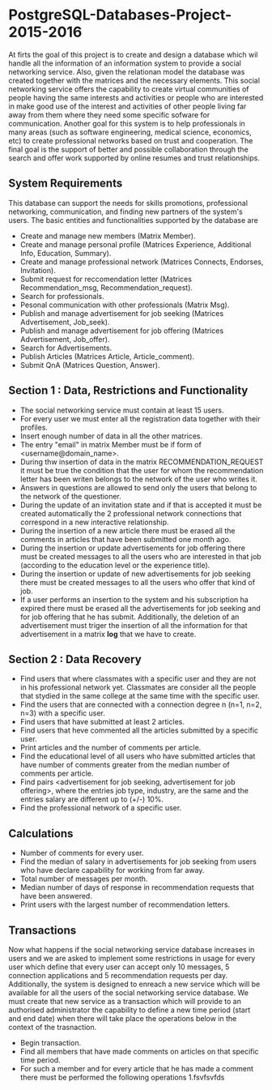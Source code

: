 # PostgreSQL-Databases-Project-2015-2016
At firts the goal of this project is to create and design a database which wil handle all the information of an information system to provide a social networking service. Also, given the relationan model the database was created together with the matrices and the necessary elements. This social networking service offers the capability to create virtual communities of people having the same interests and activities or people who are interested in make good use of the interest and activities of other people living far away from them where they need some specific sofware for communication. Another goal for this system is to help professionals in many areas (such as software engineering, medical science, economics, etc) to create professional networks based on trust and cooperation. The final goal is the support of better and possible collaboration through the search and offer work supported by online resumes and trust relationships.
## System Requirements
This database can support the needs for skills promotions, professional networking, communication, and finding new partners of the system's users. The basic entities and functionalities supported by the database are 
- Create and manage new members (Matrix Member).
- Create and manage personal profile (Matrices Experience, Additional Info, Education, Summary).
- Create and manage professional network (Matrices Connects, Endorses, Invitation).
- Submit request for reccomendation letter (Matrices Recommendation_msg, Recommendation_request).
- Search for professionals.
- Pesonal communication with other professionals (Matrix Msg).
- Publish and manage advertisement for job seeking (Matrices Advertisement, Job_seek).
- Publish and manage advertisement for job offering (Matrices Advertisement, Job_offer).
- Search for Advertisements.
- Publish Articles (Matrices Article, Article_comment).
- Submit QnA (Matrices Question, Answer).
## Section 1 : Data, Restrictions and Functionality
- The social networking service must contain at least 15 users. 
- For every user we must enter all the registration data together with their profiles.
- Insert enough number of data in all the other matrices.
- The entry "email" in matrix Member must be if form of <username@domain_name>.
- During thw insertion of data in the matrix RECOMMENDATION_REQUEST it must be true the condition that the user for whom the recommendation letter has been writen belongs to the network of the user who writes it.
- Answers in questions are allowed to send only the users that belong to the network of the questioner.
- During the update of an invitation state and if that is accepted it must be created automatically the 2 professional network connections that correspond in a new interactive relationship.
- During the insertion of a new article there must be erased all the comments in articles that have been submitted one month ago.
- During the insertion or update advertisements for job offering there must be created messages to all the users who are interested in that job (according to the education level or the experience title).
- During the insertion or update of new advertisements for job seeking there must be created messages to all the users who offer that kind of job.
- If a user performs an insertion to the system and his subscription ha expired there must be erased all the advertisements for job seeking and for job offering that he has submit. Additionally, the deletion of an advertisement must triger the insertion of all the information for that advertisement in a matrix **log** that we have to create.
## Section 2 : Data Recovery
- Find users that where classmates with a specific user and they are not in his professional network yet. Classmates are consider all the people that stydied in the same college at the same time with the specific user.
- Find the users that are connected with a connection degree n (n=1, n=2, n=3) with a specific user.
- Find users that have submitted at least 2 articles.
- Find users that heve commented all the articles submitted by a specific user.
- Print articles and the number of comments per article.
- Find the educational level of all users who have submitted articles that have number of comments greater from the median number of comments per article.
- Find pairs <advertisement for job seeking, advertisement for job offering>, where the entries job type, industry, are the same and the entries salary are different up to (+/-) 10%.
- Find the professional network of a specific user.
## Calculations
- Number of comments for every user.
- Find the median of salary in advertisements for job seeking from users who have declare capability for working from far away.
- Total number of messages per month.
- Median number of days of response in recommendation requests that have been answered.
- Print users with the largest number of recommendation letters.
## Transactions
Now what happens if the social networking service database increases in users and we are asked to implement some restrictions in usage for every user which define that every user can accept only 10 messages, 5 connection applications and 5 recommendation requests per day. Additionally, the system is designed to enreach a new service which will be available for all the users of the social networking service database. We must create that new service as a transaction which will provide to an authorised administrator the capability to define a new time period (start and end date) when there will take place the operations below in the context of the trasnaction.
* Begin transaction.
* Find all members that have made comments on articles on that specific time period.
* For such a member and for every article that he has made a comment there must be performed the following operations
    1.fsvfsvfds





